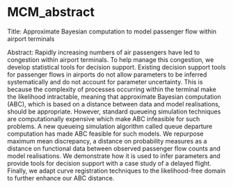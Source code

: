 # MCM_abstract

Title: 
Approximate Bayesian computation to model passenger flow within airport terminals

Abstract:
Rapidly increasing numbers of air passengers have led to congestion within airport terminals. To help manage this congestion, we develop statistical tools for decision support. Existing decision support tools for passenger flows in airports do not allow parameters to be inferred systematically and do not account for parameter uncertainty. This is because the complexity of processes occurring within the terminal make the likelihood intractable, meaning that approximate Bayesian computation (ABC), which is based on a distance between data and model realisations, should be appropriate. However, standard queueing simulation techniques are computationally expensive which make ABC infeasible for such problems. A new queueing simulation algorithm called queue departure computation has made ABC feasible for such models. We repurpose maximum mean discrepancy, a distance on probability measures as a distance on functional data between observed passenger flow counts and model realisations. We demonstrate how it is used to infer parameters and provide tools for decision support with a case study of a delayed flight. Finally, we adapt curve registration techniques to the likelihood-free domain to further enhance our ABC distance. 

